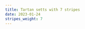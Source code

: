 ```yaml
---
title: Tartan setts with 7 stripes
date: 2023-01-24
stripes_weight: 7
---
```

<no value>

<no value>